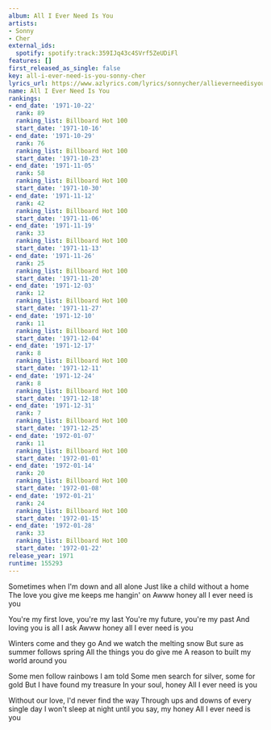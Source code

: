 ```yaml
---
album: All I Ever Need Is You
artists:
- Sonny
- Cher
external_ids:
  spotify: spotify:track:359IJq43c4SVrf5ZeUDiFl
features: []
first_released_as_single: false
key: all-i-ever-need-is-you-sonny-cher
lyrics_url: https://www.azlyrics.com/lyrics/sonnycher/allieverneedisyou.html
name: All I Ever Need Is You
rankings:
- end_date: '1971-10-22'
  rank: 89
  ranking_list: Billboard Hot 100
  start_date: '1971-10-16'
- end_date: '1971-10-29'
  rank: 76
  ranking_list: Billboard Hot 100
  start_date: '1971-10-23'
- end_date: '1971-11-05'
  rank: 58
  ranking_list: Billboard Hot 100
  start_date: '1971-10-30'
- end_date: '1971-11-12'
  rank: 42
  ranking_list: Billboard Hot 100
  start_date: '1971-11-06'
- end_date: '1971-11-19'
  rank: 33
  ranking_list: Billboard Hot 100
  start_date: '1971-11-13'
- end_date: '1971-11-26'
  rank: 25
  ranking_list: Billboard Hot 100
  start_date: '1971-11-20'
- end_date: '1971-12-03'
  rank: 12
  ranking_list: Billboard Hot 100
  start_date: '1971-11-27'
- end_date: '1971-12-10'
  rank: 11
  ranking_list: Billboard Hot 100
  start_date: '1971-12-04'
- end_date: '1971-12-17'
  rank: 8
  ranking_list: Billboard Hot 100
  start_date: '1971-12-11'
- end_date: '1971-12-24'
  rank: 8
  ranking_list: Billboard Hot 100
  start_date: '1971-12-18'
- end_date: '1971-12-31'
  rank: 7
  ranking_list: Billboard Hot 100
  start_date: '1971-12-25'
- end_date: '1972-01-07'
  rank: 11
  ranking_list: Billboard Hot 100
  start_date: '1972-01-01'
- end_date: '1972-01-14'
  rank: 20
  ranking_list: Billboard Hot 100
  start_date: '1972-01-08'
- end_date: '1972-01-21'
  rank: 24
  ranking_list: Billboard Hot 100
  start_date: '1972-01-15'
- end_date: '1972-01-28'
  rank: 33
  ranking_list: Billboard Hot 100
  start_date: '1972-01-22'
release_year: 1971
runtime: 155293
---
```

Sometimes when I'm down and all alone
Just like a child without a home
The love you give me keeps me hangin' on
Awww honey all I ever need is you

You're my first love, you're my last
You're my future, you're my past
And loving you is all I ask
Awww honey all I ever need is you

Winters come and they go
And we watch the melting snow
But sure as summer follows spring
All the things you do give me
A reason to built my world around you

Some men follow rainbows I am told
Some men search for silver, some for gold
But I have found my treasure
In your soul, honey
All I ever need is you

Without our love, I'd never find the way
Through ups and downs of every single day
I won't sleep at night until you say, my honey
All I ever need is you
